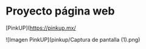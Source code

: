 # Proyecto página web
[PinkUP](https://pinkup.mx/

![Imagen PinkUP](pinkup/Captura de pantalla (1).png)


